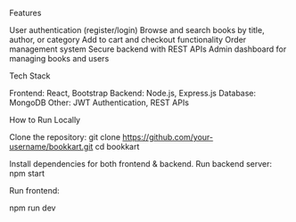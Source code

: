  Features
 
 User authentication (register/login)
 Browse and search books by title, author, or category
 Add to cart and checkout functionality
 Order management system
 Secure backend with REST APIs
 Admin dashboard for managing books and users

 Tech Stack
 
Frontend: React, Bootstrap
Backend: Node.js, Express.js
Database: MongoDB
Other: JWT Authentication, REST APIs



How to Run Locally

Clone the repository:
git clone https://github.com/your-username/bookkart.git
cd bookkart

Install dependencies for both frontend & backend.
Run backend server:
npm start


Run frontend:

npm run dev
